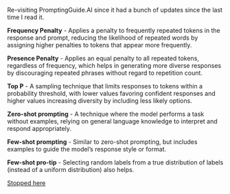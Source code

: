 Re-visiting PromptingGuide.AI since it had a bunch of updates since the last time I read it.

**Frequency Penalty** - Applies a penalty to frequently repeated tokens in the response and prompt, reducing the likelihood of repeated words by assigning higher penalties to tokens that appear more frequently.

**Presence Penalty** - Applies an equal penalty to all repeated tokens, regardless of frequency, which helps in generating more diverse responses by discouraging repeated phrases without regard to repetition count.

**Top P** - A sampling technique that limits responses to tokens within a probability threshold, with lower values favoring confident responses and higher values increasing diversity by including less likely options.

**Zero-shot prompting** - A technique where the model performs a task without examples, relying on general language knowledge to interpret and respond appropriately.

**Few-shot prompting** - Similar to zero-shot prompting, but includes examples to guide the model’s response style or format.

**Few-shot pro-tip** - Selecting random labels from a true distribution of labels (instead of a uniform distribution) also helps.

[Stopped here](https://www.promptingguide.ai/techniques/cot)
